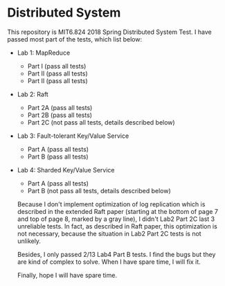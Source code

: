 # Distributed System
This repository is MIT6.824 2018 Spring Distributed System Test. I have passed most part of the tests, which list below:  
* Lab 1: MapReduce
   * Part I (pass all tests)
   * Part II (pass all tests)
   * Part II (pass all tests)
* Lab 2: Raft 
   * Part 2A (pass all tests)
   * Part 2B (pass all tests)
   * Part 2C (not pass all tests, details described below)
* Lab 3: Fault-tolerant Key/Value Service
   * Part A (pass all tests)
   * Part B (pass all tests)
* Lab 4: Sharded Key/Value Service
   * Part A (pass all tests)
   * Part B (not pass all tests, details described below)
   
   Because I don't implement optimization of log replication which is described in the extended Raft paper (starting at the bottom of page 7 and top of page 8, marked by a gray line), I didn't Lab2 Part 2C last 3 unreliable tests. In fact, as described in Raft paper, this optimization is not necessary, because the situation in Lab2 Part 2C tests is not unlikely.
   
   Besides, I only passed 2/13 Lab4 Part B tests. I find the bugs but they are kind of complex to solve. When I have spare time, I will fix it.
   
   Finally, hope I will have spare time.
